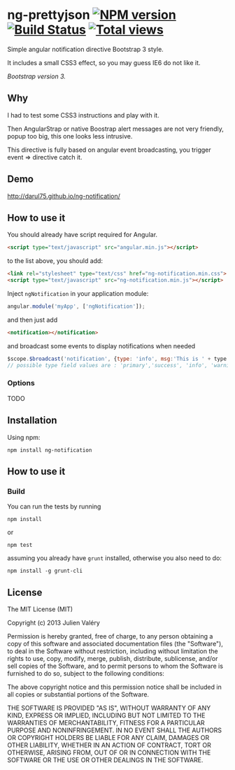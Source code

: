 ng-prettyjson [![NPM version](https://badge.fury.io/js/ng-notification.png)](http://badge.fury.io/js/ng-notification) [![Build Status](https://travis-ci.org/darul75/ng-notification.png?branch=master)](https://travis-ci.org/darul75/ng-notification) [![Total views](https://sourcegraph.com/api/repos/github.com/darul75/ng-notification/counters/views.png)](https://sourcegraph.com/github.com/darul75/ng-notification)
=====================

Simple angular notification directive Bootstrap 3 style. 

It includes a small CSS3 effect, so you may guess IE6 do not like it.

*Bootstrap version 3.*

Why
------------

I had to test some CSS3 instructions and play with it.

Then AngularStrap or native Boostrap alert messages are not very friendly, popup too big, this one looks less intrusive.

This directive is fully based on angular event broadcasting, you trigger event => directive catch it.

Demo
------------
http://darul75.github.io/ng-notification/

How to use it
-------------

You should already have script required for Angular.

```html
<script type="text/javascript" src="angular.min.js"></script>
```

to the list above, you should add:

```html
<link rel="stylesheet" type="text/css" href="ng-notification.min.css">
<script type="text/javascript" src="ng-notification.min.js"></script>
```

Inject `ngNotification` in your application module:

```javascript
angular.module('myApp', ['ngNotification']);
```

and then just add 

```html
<notification></notification>
```

and broadcast some events to display notifications when needed

```javascript
$scope.$broadcast('notification', {type: 'info', msg:'This is ' + type + ' and it can be long message why not'});
// possible type field values are : 'primary','success', 'info', 'warning', 'danger'

```

### Options

TODO


Installation
------------

Using npm:

```
npm install ng-notification

```


How to use it
-------------


### Build

You can run the tests by running

```
npm install
```
or
```
npm test
```

assuming you already have `grunt` installed, otherwise you also need to do:

```
npm install -g grunt-cli
```

## License

The MIT License (MIT)

Copyright (c) 2013 Julien Valéry

Permission is hereby granted, free of charge, to any person obtaining a copy
of this software and associated documentation files (the "Software"), to deal
in the Software without restriction, including without limitation the rights
to use, copy, modify, merge, publish, distribute, sublicense, and/or sell
copies of the Software, and to permit persons to whom the Software is
furnished to do so, subject to the following conditions:

The above copyright notice and this permission notice shall be included in
all copies or substantial portions of the Software.

THE SOFTWARE IS PROVIDED "AS IS", WITHOUT WARRANTY OF ANY KIND, EXPRESS OR
IMPLIED, INCLUDING BUT NOT LIMITED TO THE WARRANTIES OF MERCHANTABILITY,
FITNESS FOR A PARTICULAR PURPOSE AND NONINFRINGEMENT. IN NO EVENT SHALL THE
AUTHORS OR COPYRIGHT HOLDERS BE LIABLE FOR ANY CLAIM, DAMAGES OR OTHER
LIABILITY, WHETHER IN AN ACTION OF CONTRACT, TORT OR OTHERWISE, ARISING FROM,
OUT OF OR IN CONNECTION WITH THE SOFTWARE OR THE USE OR OTHER DEALINGS IN
THE SOFTWARE.




